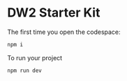# DW2 Starter Kit

The first time you open the codespace:

```bash
npm i
```

To run your project

```bash
npm run dev
```